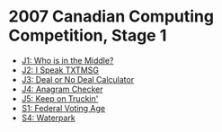 # 2007 Canadian Computing Competition, Stage 1

* [J1: Who is in the Middle?][]
* [J2: I Speak TXTMSG][]
* [J3: Deal or No Deal Calculator][]
* [J4: Anagram Checker][]
* [J5: Keep on Truckin'][]
* [S1: Federal Voting Age][]
* [S4: Waterpark][]

[J1: Who is in the Middle?]:      http://wcipeg.com/problems/desc/ccc07j1
[J2: I Speak TXTMSG]:             http://wcipeg.com/problems/desc/ccc07j2
[J3: Deal or No Deal Calculator]: http://wcipeg.com/problems/desc/ccc07j3
[J4: Anagram Checker]:            http://wcipeg.com/problems/desc/ccc07j4
[J5: Keep on Truckin']:           http://wcipeg.com/problems/desc/ccc07j5
[S1: Federal Voting Age]:         http://wcipeg.com/problems/desc/ccc07s1
[S4: Waterpark]:                  http://wcipeg.com/problems/desc/ccc07s4
